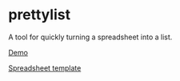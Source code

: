 prettylist
==========

A tool for quickly turning a spreadsheet into a list.

[Demo](http://www.motherjones.com/politics/2014/04/hobby-lobby-sebelius-contraceptive-for-profit-lawsuits)

[Spreadsheet template](https://docs.google.com/spreadsheet/ccc?key=0AuHOPshyxQGGdFJzdlAzQWtFakZCSzlvak9zMmJyeFE#gid=1) 
